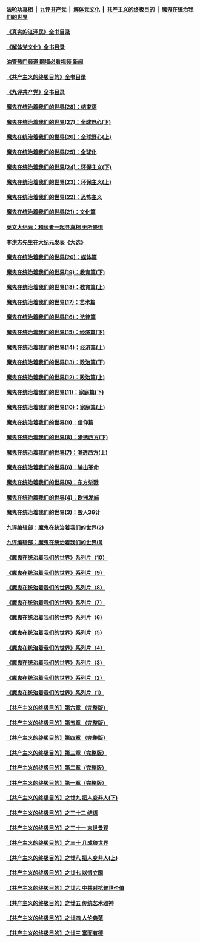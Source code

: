 ####  [法轮功真相](../../../../basic/blob/master/README.md?t=07150702) &nbsp;|&nbsp; [九评共产党](../../../../9ping.md/blob/master/README.md?t=07150702) &nbsp;|&nbsp; [解体党文化](../../../../jtdwh.md/blob/master/README.md?t=07150702)  &nbsp;|&nbsp; [共产主义的终极目的](../../../../gczydzjmd.md/blob/master/README.md?t=07150702) &nbsp;|&nbsp; [魔鬼在统治我们的世界](../../../../mgztzwmdsj.md/blob/master/README.md?t=07150702) 

#### [《真实的江泽民》全书目录](../pages/nsc422/n13721399.md?t=07150702) 

#### [《解体党文化》全书目录](../pages/nsc422/n13721157.md?t=07150702) 

#### [油管热门频道 翻墙必看视频 新闻](http://45.76.130.85:81/youtube.html?07150702)

#### [《共产主义的终极目的》全书目录](../pages/nsc422/n13721048.md?t=07150702) 

#### [《九评共产党》全书目录](../pages/nsc422/n13708085.md?t=07150702) 

#### [魔鬼在统治着我们的世界(28)：结束语](../pages/nsc422/n10936246.md?t=07150702) 

#### [魔鬼在统治着我们的世界(27)：全球野心(下)](../pages/nsc422/n10928319.md?t=07150702) 

#### [魔鬼在统治着我们的世界(26)：全球野心(上)](../pages/nsc422/n10900318.md?t=07150702) 

#### [魔鬼在统治着我们的世界(25)：全球化](../pages/nsc422/n10788205.md?t=07150702) 

#### [魔鬼在统治着我们的世界(24)：环保主义(下)](../pages/nsc422/n10695307.md?t=07150702) 

#### [魔鬼在统治着我们的世界(23)：环保主义(上)](../pages/nsc422/n10688613.md?t=07150702) 

#### [魔鬼在统治着我们的世界(22)：恐怖主义](../pages/nsc422/n10614727.md?t=07150702) 

#### [魔鬼在统治着我们的世界(21)：文化篇](../pages/nsc422/n10597706.md?t=07150702) 

#### [英文大纪元：和读者一起寻真相 无所畏惧](../pages/nsc422/n12542027.md?t=07150702) 

#### [李洪志先生在大纪元发表《大选》](../pages/nsc422/n12534746.md?t=07150702) 

#### [魔鬼在统治着我们的世界(20)：媒体篇](../pages/nsc422/n10586579.md?t=07150702) 

#### [魔鬼在统治着我们的世界(19)：教育篇(下)](../pages/nsc422/n10564808.md?t=07150702) 

#### [魔鬼在统治着我们的世界(18)：教育篇(上)](../pages/nsc422/n10526970.md?t=07150702) 

#### [魔鬼在统治着我们的世界(17)：艺术篇](../pages/nsc422/n10499093.md?t=07150702) 

#### [魔鬼在统治着我们的世界(16)：法律篇](../pages/nsc422/n10485969.md?t=07150702) 

#### [魔鬼在统治着我们的世界(15)：经济篇(下)](../pages/nsc422/n10469975.md?t=07150702) 

#### [魔鬼在统治着我们的世界(14)：经济篇(上)](../pages/nsc422/n10457370.md?t=07150702) 

#### [魔鬼在统治着我们的世界(13)：政治篇(下)](../pages/nsc422/n10448270.md?t=07150702) 

#### [魔鬼在统治着我们的世界(12)：政治篇(上)](../pages/nsc422/n10444576.md?t=07150702) 

#### [魔鬼在统治着我们的世界(11)：家庭篇(下)](../pages/nsc422/n10440961.md?t=07150702) 

#### [魔鬼在统治着我们的世界(10)：家庭篇(上)](../pages/nsc422/n10435448.md?t=07150702) 

#### [魔鬼在统治着我们的世界(9)：信仰篇](../pages/nsc422/n10432159.md?t=07150702) 

#### [魔鬼在统治着我们的世界(8)：渗透西方(下)](../pages/nsc422/n10429603.md?t=07150702) 

#### [魔鬼在统治着我们的世界(7)：渗透西方(上)](../pages/nsc422/n10426013.md?t=07150702) 

#### [魔鬼在统治着我们的世界(6)：输出革命](../pages/nsc422/n10421536.md?t=07150702) 

#### [魔鬼在统治着我们的世界(5)：东方杀戮](../pages/nsc422/n10417707.md?t=07150702) 

#### [魔鬼在统治着我们的世界(4)：欧洲发端](../pages/nsc422/n10414890.md?t=07150702) 

#### [魔鬼在统治着我们的世界(3)：毁人36计](../pages/nsc422/n10411583.md?t=07150702) 

#### [九评编辑部：魔鬼在统治着我们的世界(2)](../pages/nsc422/n10410036.md?t=07150702) 

#### [九评编辑部：魔鬼在统治着我们的世界(1)](../pages/nsc422/n10406825.md?t=07150702) 

#### [《魔鬼在统治着我们的世界》系列片（10）](../pages/nsc422/n12292670.md?t=07150702) 

#### [《魔鬼在统治着我们的世界》系列片（9）](../pages/nsc422/n12290859.md?t=07150702) 

#### [《魔鬼在统治着我们的世界》系列片（8）](../pages/nsc422/n12287445.md?t=07150702) 

#### [《魔鬼在统治着我们的世界》系列片（7）](../pages/nsc422/n12283425.md?t=07150702) 

#### [《魔鬼在统治着我们的世界》系列片（6）](../pages/nsc422/n12282314.md?t=07150702) 

#### [《魔鬼在统治着我们的世界》系列片（5）](../pages/nsc422/n12281419.md?t=07150702) 

#### [《魔鬼在统治着我们的世界》系列片（4）](../pages/nsc422/n12274024.md?t=07150702) 

#### [《魔鬼在统治着我们的世界》系列片（3）](../pages/nsc422/n12271322.md?t=07150702) 

#### [《魔鬼在统治着我们的世界》系列片（2）](../pages/nsc422/n12269049.md?t=07150702) 

#### [《魔鬼在统治着我们的世界》系列片（1）](../pages/nsc422/n12267575.md?t=07150702) 

#### [【共产主义的终极目的】第六章 （完整版）](../pages/nsc422/n11428913.md?t=07150702) 

#### [【共产主义的终极目的】第五章 （完整版）](../pages/nsc422/n11428912.md?t=07150702) 

#### [【共产主义的终极目的】第四章 （完整版）](../pages/nsc422/n11428907.md?t=07150702) 

#### [【共产主义的终极目的】第三章（完整版）](../pages/nsc422/n11428848.md?t=07150702) 

#### [【共产主义的终极目的】第二章（完整版）](../pages/nsc422/n11428831.md?t=07150702) 

#### [【共产主义的终极目的】第一章（完整版）](../pages/nsc422/n11417651.md?t=07150702) 

#### [【共产主义的终极目的】之廿九 把人变非人(下)](../pages/nsc422/n11344140.md?t=07150702) 

#### [【共产主义的终极目的】之三十二 结语](../pages/nsc422/n11360535.md?t=07150702) 

#### [【共产主义的终极目的】之三十一 末世景观](../pages/nsc422/n11351129.md?t=07150702) 

#### [【共产主义的终极目的】之三十 几成狼世界](../pages/nsc422/n11348280.md?t=07150702) 

#### [【共产主义的终极目的】之廿八 把人变非人(上)](../pages/nsc422/n11340492.md?t=07150702) 

#### [【共产主义的终极目的】之廿七 以恨立国](../pages/nsc422/n11336944.md?t=07150702) 

#### [【共产主义的终极目的】之廿六 中共对抗普世价值](../pages/nsc422/n11324785.md?t=07150702) 

#### [【共产主义的终极目的】之廿五 传统艺术颂神](../pages/nsc422/n11296396.md?t=07150702) 

#### [【共产主义的终极目的】之廿四 人伦典范](../pages/nsc422/n11296397.md?t=07150702) 

#### [【共产主义的终极目的】之廿三 富而有德](../pages/nsc422/n11283598.md?t=07150702) 

<img src='http://gfw-breaker.win/goodnews/indexes/nsc422.md' width='0px' height='0px'/>
